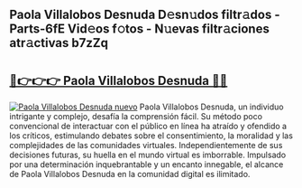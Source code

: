 ## Paola Villalobos Desnuda D𝚎sn𝚞dos filtr𝚊dos - Parts-6fE Vid𝚎os f𝚘tos - N𝚞evas filtr𝚊ciones atr𝚊ctivas b7zZq

# <h2><a href="http://mb2ho0.tromn.icu/?c=Paola+Villalobos+Desnuda">🔗👉👉👉 Paola Villalobos Desnuda 🔗🔗</a></h2>

[![Paola Villalobos Desnuda nuevo](https://i.imgur.com/pEAQMta.gif)](http://mb2ho0.tromn.icu/?c=Paola+Villalobos+Desnuda)
Paola Villalobos Desnuda, un individuo intrigante y complejo, desafía la comprensión fácil. Su método poco convencional de interactuar con el público en línea ha atraído y ofendido a los críticos, estimulando debates sobre el consentimiento, la moralidad y las complejidades de las comunidades virtuales. Independientemente de sus decisiones futuras, su huella en el mundo virtual es imborrable. Impulsado por una determinación inquebrantable y un encanto innegable, el alcance de Paola Villalobos Desnuda en la comunidad digital es ilimitado.
